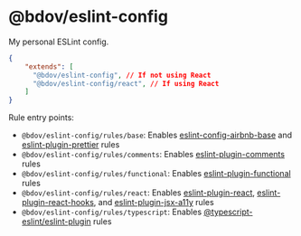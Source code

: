 # @bdov/eslint-config

My personal ESLint config.

```json
{
    "extends": [
      "@bdov/eslint-config", // If not using React
      "@bdov/eslint-config/react", // If using React
    ]
}
```

Rule entry points:
- `@bdov/eslint-config/rules/base`: Enables [eslint-config-airbnb-base](https://github.com/airbnb/javascript/tree/master/packages/eslint-config-airbnb-base) and [eslint-plugin-prettier](https://github.com/prettier/eslint-plugin-prettier) rules
- `@bdov/eslint-config/rules/comments`: Enables [eslint-plugin-comments](https://github.com/mysticatea/eslint-plugin-eslint-comments) rules
- `@bdov/eslint-config/rules/functional`: Enables [eslint-plugin-functional](https://github.com/jonaskello/eslint-plugin-functional) rules
- `@bdov/eslint-config/rules/react`: Enables [eslint-plugin-react](https://github.com/yannickcr/eslint-plugin-react), [eslint-plugin-react-hooks](https://github.com/facebook/react/tree/main/packages/eslint-plugin-react-hooks), and [eslint-plugin-jsx-a11y](https://github.com/jsx-eslint/eslint-plugin-jsx-a11y) rules
- `@bdov/eslint-config/rules/typescript`: Enables [@typescript-eslint/eslint-plugin](https://github.com/typescript-eslint/typescript-eslint/tree/main/packages/eslint-plugin) rules
